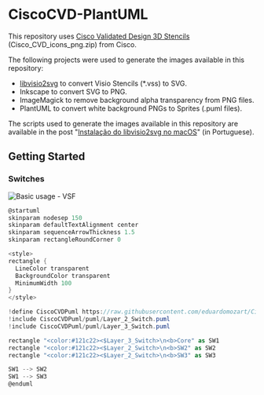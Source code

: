 # CiscoCVD-PlantUML

This repository uses [Cisco Validated Design 3D Stencils](https://www.petenetlive.com/KB/Article/0001041) (Cisco_CVD_icons_png.zip) from Cisco.

The following projects were used to generate the images available in this repository:

* [libvisio2svg](https://github.com/kakwa/libvisio2svg) to convert Visio Stencils (*.vss) to SVG.
* Inkscape to convert SVG to PNG.
* ImageMagick to remove background alpha transparency from PNG files.
* PlantUML to convert white background PNGs to Sprites (.puml files). 

The scripts used to generate the images available in this repository are available in the post "[Instalação do libvisio2svg no macOS](https://eduardomozartdeoliveira.wordpress.com/2023/01/30/instalacao-do-libvisio2svg-no-macos/)" (in Portuguese).

## Getting Started

### Switches

![Basic usage - VSF](https://www.plantuml.com/plantuml/proxy?idx=0&src=https%3A%2F%2Fraw.githubusercontent.com%2Feduardomozart%2FCiscoCVD-PlantUML%2Fmain%2FSamples%2FSwitches.puml)

```csharp
@startuml
skinparam nodesep 150
skinparam defaultTextAlignment center
skinparam sequenceArrowThickness 1.5
skinparam rectangleRoundCorner 0

<style>
rectangle {
  LineColor transparent
  BackgroundColor transparent
  MinimumWidth 100
}
</style>

!define CiscoCVDPuml https://raw.githubusercontent.com/eduardomozart/Cisco-PlantUML/main
!include CiscoCVDPuml/puml/Layer_2_Switch.puml
!include CiscoCVDPuml/puml/Layer_3_Switch.puml

rectangle "<color:#121c22><$Layer_3_Switch>\n<b>Core" as SW1
rectangle "<color:#121c22><$Layer_2_Switch>\n<b>SW2" as SW2
rectangle "<color:#121c22><$Layer_2_Switch>\n<b>SW3" as SW3

SW1 --> SW2
SW1 --> SW3
@enduml
```

